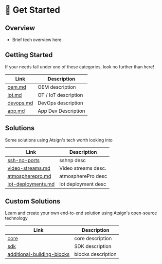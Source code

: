 # 👋 Get Started

## Overview

* Brief tech overview here

## Getting Started

If your needs fall under one of these categories, look no further than here!

<table data-card-size="large" data-column-title-hidden data-view="cards"><thead><tr><th data-card-target data-type="content-ref">Link</th><th>Description</th></tr></thead><tbody><tr><td><a href="oem.md">oem.md</a></td><td>OEM description</td></tr><tr><td><a href="iot.md">iot.md</a></td><td>OT / IoT description</td></tr><tr><td><a href="devops.md">devops.md</a></td><td>DevOps description</td></tr><tr><td><a href="app.md">app.md</a></td><td>App Dev Description</td></tr></tbody></table>

## Solutions

Some solutions using Atsign's tech worth looking into

<table data-card-size="large" data-column-title-hidden data-view="cards"><thead><tr><th data-card-target data-type="content-ref">Link</th><th>Description</th></tr></thead><tbody><tr><td><a href="../solutions/ssh-no-ports/">ssh-no-ports</a></td><td>sshnp desc</td></tr><tr><td><a href="../solutions/video-streams.md">video-streams.md</a></td><td>Video streams desc.</td></tr><tr><td><a href="../solutions/atmospherepro.md">atmospherepro.md</a></td><td>atmospherePro desc</td></tr><tr><td><a href="../solutions/iot-deployments.md">iot-deployments.md</a></td><td>Iot deployment desc</td></tr></tbody></table>

## Custom Solutions

Learn and create your own end-to-end solution using Atsign's open-source technology

<table data-column-title-hidden data-view="cards"><thead><tr><th data-card-target data-type="content-ref">Link</th><th>Description</th></tr></thead><tbody><tr><td><a href="../learn/core/">core</a></td><td>core description</td></tr><tr><td><a href="../learn/sdk/">sdk</a></td><td>SDK description</td></tr><tr><td><a href="../learn/additional-building-blocks/">additional-building-blocks</a></td><td>blocks description</td></tr></tbody></table>
